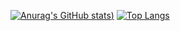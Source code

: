 [![Anurag's GitHub stats](https://github-readme-stats.vercel.app/api?username=JustinWrld&count_private=true&show_icons=true&theme=radical&repo=github-readme-stats))](https://github.com/anuraghazra/github-readme-stats)
[![Top Langs](https://github-readme-stats.vercel.app/api/top-langs/?username=JustinWrld&layout=compact&count_private=true)](https://github.com/anuraghazra/github-readme-stats)
